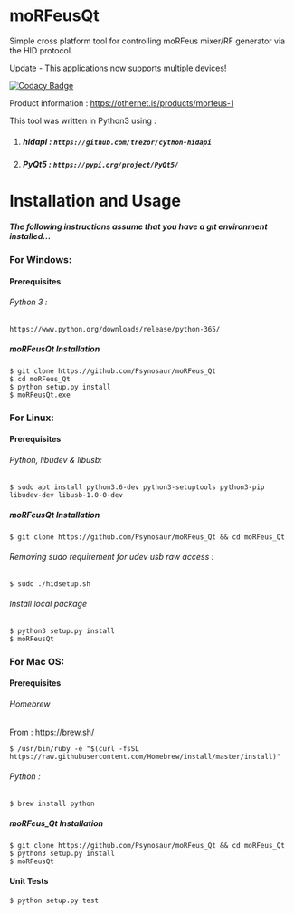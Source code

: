 # moRFeusQt

Simple cross platform tool for controlling moRFeus mixer/RF generator via the HID protocol.

Update - This applications now supports multiple devices!

[![Codacy Badge](https://api.codacy.com/project/badge/Grade/d44e40b29adb45a994760b56facb284b)](https://www.codacy.com/app/Psynosaur/moRFeus_Qt?utm_source=github.com&amp;utm_medium=referral&amp;utm_content=Psynosaur/moRFeus_Qt&amp;utm_campaign=Badge_Grade)


Product information : https://othernet.is/products/morfeus-1

This tool was written in Python3 using :

1. ##### hidapi :   `https://github.com/trezor/cython-hidapi`

2. ##### PyQt5  :   `https://pypi.org/project/PyQt5/`

Installation and Usage
============
##### The following instructions assume that you have a git environment installed...

### For Windows:
#### Prerequisites
###### Python 3 :

    https://www.python.org/downloads/release/python-365/

##### moRFeusQt Installation

    $ git clone https://github.com/Psynosaur/moRFeus_Qt
    $ cd moRFeus_Qt
    $ python setup.py install
    $ moRFeusQt.exe

### For Linux:
#### Prerequisites
###### Python, libudev & libusb:
    $ sudo apt install python3.6-dev python3-setuptools python3-pip libudev-dev libusb-1.0-0-dev

##### moRFeusQt Installation

    $ git clone https://github.com/Psynosaur/moRFeus_Qt && cd moRFeus_Qt

###### Removing sudo requirement for udev usb raw access :

    $ sudo ./hidsetup.sh

###### Install local package
    $ python3 setup.py install
    $ moRFeusQt

### For Mac OS:
#### Prerequisites
###### Homebrew
From : https://brew.sh/

    $ /usr/bin/ruby -e "$(curl -fsSL https://raw.githubusercontent.com/Homebrew/install/master/install)"

###### Python :

    $ brew install python

##### moRFeus_Qt Installation

    $ git clone https://github.com/Psynosaur/moRFeus_Qt && cd moRFeus_Qt
    $ python3 setup.py install
    $ moRFeusQt

#### Unit Tests
    
    $ python setup.py test
